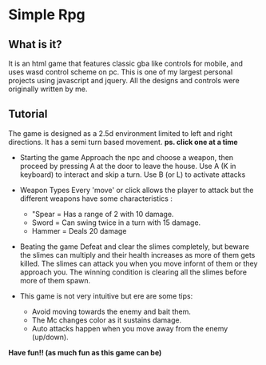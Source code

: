 # Simple Rpg

## What is it?
It is an html game that features classic gba like controls for mobile, and uses wasd control scheme on pc. This is one of my largest personal projects using javascript and jquery. All the designs and controls were originally written by me.

## Tutorial
The game is designed as a 2.5d environment limited to left and right directions. It has a semi turn based movement. 
__ps. click one at a time__

+ Starting the game
 Approach the npc and choose a weapon, then proceed by pressing A at the door to leave the house. Use A (K in keyboard) to interact and skip a turn. Use B (or L) to activate attacks

+ Weapon Types 
Every 'move' or click allows the player to attack but the different weapons have some characteristics :
	- "Spear = Has a range of 2 with 10 damage.
	- Sword = Can swing twice in a turn with 15 damage.
	- Hammer = Deals 20 damage

+ Beating the game 
Defeat and clear the slimes completely, but beware the slimes can multiply and their health increases as more of them gets killed. The slimes can attack you when you move infornt of them or they approach you. The winning condition is clearing all the slimes before more of them spawn.

+ This game is not very intuitive but ere are some tips:
	- Avoid moving towards the enemy and bait them.
	- The Mc changes color as it sustains damage.
	- Auto attacks happen when you move away from the enemy (up/down).

 **Have fun!! (as much fun as this game can be)**
		
